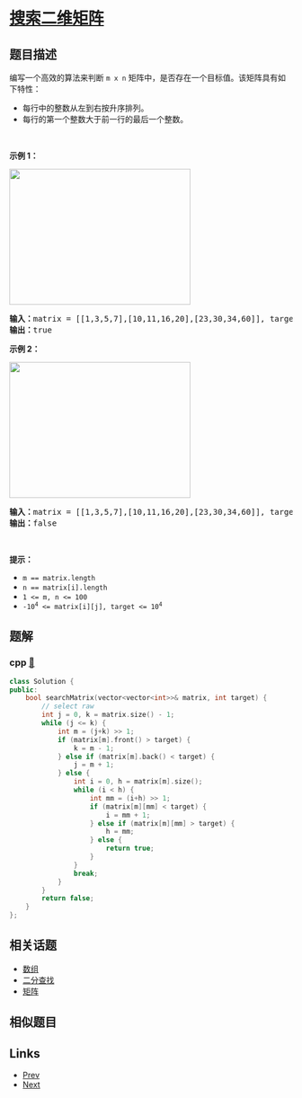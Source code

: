 
# [搜索二维矩阵](https://leetcode-cn.com/problems/search-a-2d-matrix)

## 题目描述

<p>编写一个高效的算法来判断 <code>m x n</code> 矩阵中，是否存在一个目标值。该矩阵具有如下特性：</p>

<ul>
	<li>每行中的整数从左到右按升序排列。</li>
	<li>每行的第一个整数大于前一行的最后一个整数。</li>
</ul>

<p> </p>

<p><strong>示例 1：</strong></p>
<img alt="" src="https://assets.leetcode.com/uploads/2020/10/05/mat.jpg" style="width: 322px; height: 242px;" />
<pre>
<strong>输入：</strong>matrix = [[1,3,5,7],[10,11,16,20],[23,30,34,60]], target = 3
<strong>输出：</strong>true
</pre>

<p><strong>示例 2：</strong></p>
<img alt="" src="https://assets.leetcode-cn.com/aliyun-lc-upload/uploads/2020/11/25/mat2.jpg" style="width: 322px; height: 242px;" />
<pre>
<strong>输入：</strong>matrix = [[1,3,5,7],[10,11,16,20],[23,30,34,60]], target = 13
<strong>输出：</strong>false
</pre>

<p> </p>

<p><strong>提示：</strong></p>

<ul>
	<li><code>m == matrix.length</code></li>
	<li><code>n == matrix[i].length</code></li>
	<li><code>1 <= m, n <= 100</code></li>
	<li><code>-10<sup>4</sup> <= matrix[i][j], target <= 10<sup>4</sup></code></li>
</ul>


## 题解

### cpp [🔗](search-a-2d-matrix.cpp) 
```cpp
class Solution {
public:
    bool searchMatrix(vector<vector<int>>& matrix, int target) {
        // select raw
        int j = 0, k = matrix.size() - 1;
        while (j <= k) {
            int m = (j+k) >> 1;
            if (matrix[m].front() > target) {
                k = m - 1;
            } else if (matrix[m].back() < target) {
                j = m + 1;
            } else {
                int i = 0, h = matrix[m].size();
                while (i < h) {
                    int mm = (i+h) >> 1;
                    if (matrix[m][mm] < target) {
                        i = mm + 1;
                    } else if (matrix[m][mm] > target) {
                        h = mm;
                    } else {
                        return true;
                    }
                }
                break;
            }
        }
        return false;
    }
};
```


## 相关话题

- [数组](../../tags/array.md) 
- [二分查找](../../tags/binary-search.md) 
- [矩阵](../../tags/matrix.md) 


## 相似题目



## Links

- [Prev](../set-matrix-zeroes/README.md) 
- [Next](../sort-colors/README.md) 

